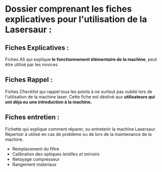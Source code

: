 # Dossier comprenant les fiches explicatives pour l'utilisation de la Lasersaur :

## Fiches Explicatives :
Fiches A5 qui explique **le fonctionnement élémentaire de la machine**, peut être utilisé par les novices

## Fiches Rappel :
Fiches *Checklist* qui rappel tous les points à ne surtout pas oublié lors de l'utilisation de la machine laser. Cette fiche est déstivé aux **utilisateurs qui ont déja eu une introduction à la machine.** 

## Fiches entretien :
Fichette qui explique comment réparer, ou entretenir la machine Lasersaur. Répertoir à utilisé en cas de problème ou de lors de la maintenance de la machine. 
- Remplacement du filtre
- Calibration des optiques *lentilles et mirroirs*
- Netoyage compresseur
- Rangement materiaux
